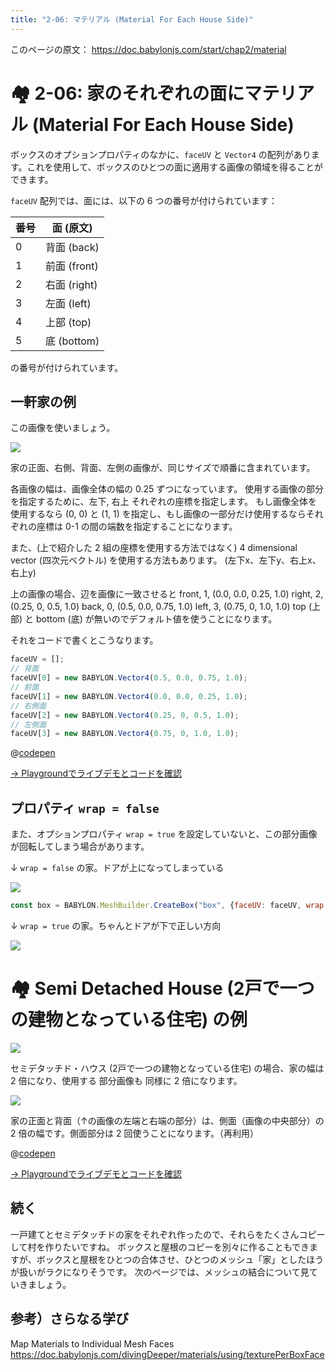 ```yaml
---
title: "2-06: マテリアル (Material For Each House Side)"
---
```


このページの原文： https://doc.babylonjs.com/start/chap2/material

# 🏘 2-06:  家のそれぞれの面にマテリアル (Material For Each House Side)

ボックスのオプションプロパティのなかに、`faceUV` と `Vector4` の配列があります。これを使用して、ボックスのひとつの面に適用する画像の領域を得ることができます。

`faceUV` 配列では、面には、以下の 6 つの番号が付けられています：

番号|面 (原文)
---|---
0|背面 (back)
1|前面 (front)
2|右面 (right)
3|左面 (left)
4|上部 (top)
5|底 (bottom)

の番号が付けられています。

## 一軒家の例

この画像を使いましょう。

![](https://doc.babylonjs.com/_next/image?url=%2Fimg%2Fgetstarted%2Fcubehouse.png&w=1920&q=75)

家の正面、右側、背面、左側の画像が、同じサイズで順番に含まれています。

各画像の幅は、画像全体の幅の 0.25 ずつになっています。 使用する画像の部分を指定するために、左下, 右上 それぞれの座標を指定します。
もし画像全体を使用するなら (0, 0) と (1, 1) を指定し、もし画像の一部分だけ使用するならそれぞれの座標は 0-1 の間の端数を指定することになります。

また、(上で紹介した 2 組の座標を使用する方法ではなく) 4 dimensional vector (四次元ベクトル) を使用する方法もあります。
(左下x、左下y、右上x、右上y)

上の画像の場合、辺を画像に一致させると
front, 1, (0.0, 0.0, 0.25, 1.0)
right, 2, (0.25, 0, 0.5, 1.0)
back, 0, (0.5, 0.0, 0.75, 1.0)
left, 3, (0.75, 0, 1.0, 1.0)
top (上部) と bottom (底) が無いのでデフォルト値を使うことになります。

それをコードで書くとこうなります。

```js
faceUV = [];
// 背面
faceUV[0] = new BABYLON.Vector4(0.5, 0.0, 0.75, 1.0); 
// 前面
faceUV[1] = new BABYLON.Vector4(0.0, 0.0, 0.25, 1.0); 
// 右側面
faceUV[2] = new BABYLON.Vector4(0.25, 0, 0.5, 1.0); 
// 左側面
faceUV[3] = new BABYLON.Vector4(0.75, 0, 1.0, 1.0); 
```

@[codepen](https://codepen.io/chomado/pen/JjMWMaJ)

[→ Playgroundでライブデモとコードを確認](https://playground.babylonjs.com/#KBS9I5#72)

## プロパティ `wrap = false`

また、オプションプロパティ `wrap = true` を設定していないと、この部分画像が回転してしまう場合があります。

↓ `wrap = false` の家。ドアが上になってしまっている

![](https://storage.googleapis.com/zenn-user-upload/9d6905a06022-20220326.png)

```js
const box = BABYLON.MeshBuilder.CreateBox("box", {faceUV: faceUV, wrap: true});
```

↓ `wrap = true` の家。ちゃんとドアが下で正しい方向

![](https://storage.googleapis.com/zenn-user-upload/619a1e2da696-20220326.png)




# 🏘 Semi Detached House (2戸で一つの建物となっている住宅) の例

![](https://doc.babylonjs.com/_next/image?url=%2Fimg%2Fgetstarted%2Fhouse4.png&w=2048&q=75)

セミデタッチド・ハウス (2戸で一つの建物となっている住宅) の場合、家の幅は 2 倍になり、使用する 部分画像も 同様に 2 倍になります。

![](https://doc.babylonjs.com/_next/image?url=%2Fimg%2Fgetstarted%2Fsemihouse.png&w=2048&q=75)

家の正面と背面（↑の画像の左端と右端の部分）は、側面（画像の中央部分）の 2 倍の幅です。側面部分は 2 回使うことになります。（再利用）

@[codepen](https://codepen.io/chomado/pen/rNpyYEX)


[→ Playgroundでライブデモとコードを確認](https://playground.babylonjs.com/#KBS9I5#73)

## 続く

一戸建てとセミデタッチドの家をそれぞれ作ったので、それらをたくさんコピーして村を作りたいですね。
ボックスと屋根のコピーを別々に作ることもできますが、ボックスと屋根をひとつの合体させ、ひとつのメッシュ「家」としたほうが扱いがラクになりそうです。
次のページでは、メッシュの結合について見ていきましょう。

## 参考）さらなる学び

Map Materials to Individual Mesh Faces
https://doc.babylonjs.com/divingDeeper/materials/using/texturePerBoxFace
